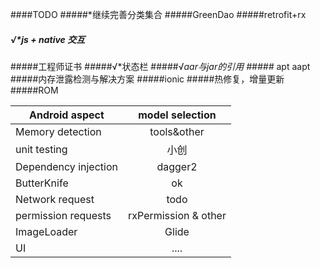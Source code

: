 ####TODO
#####*继续完善分类集合 
#####GreenDao
#####retrofit+rx
##### √*js + native 交互
#####工程师证书
#####√*状态栏
#####√*aar与jar的引用
#####* apt  aapt
#####内存泄露检测与解决方案
#####ionic
#####热修复，增量更新
#####ROM


| Android aspect        | model selection | 
| ------------- |:-------------:| 
| Memory detection | tools&other | 
| unit testing     |   小创   |   
| Dependency injection | dagger2    |   
| ButterKnife    | ok      |   
| Network request | todo    | 
| permission requests    | rxPermission & other    |   
| ImageLoader | Glide   | 
| UI          |....|
